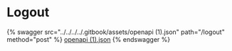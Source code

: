 # Logout

{% swagger src="../../../../.gitbook/assets/openapi (1).json" path="/logout" method="post" %}
[openapi (1).json](<../../../../.gitbook/assets/openapi (1).json>)
{% endswagger %}
